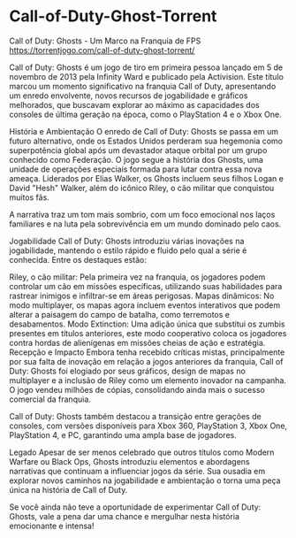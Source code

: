 # Call-of-Duty-Ghost-Torrent
Call of Duty: Ghosts - Um Marco na Franquia de FPS
https://torrentjogo.com/call-of-duty-ghost-torrent/

Call of Duty: Ghosts é um jogo de tiro em primeira pessoa lançado em 5 de novembro de 2013 pela Infinity Ward e publicado pela Activision. Este título marcou um momento significativo na franquia Call of Duty, apresentando um enredo envolvente, novos recursos de jogabilidade e gráficos melhorados, que buscavam explorar ao máximo as capacidades dos consoles de última geração na época, como o PlayStation 4 e o Xbox One.

História e Ambientação
O enredo de Call of Duty: Ghosts se passa em um futuro alternativo, onde os Estados Unidos perderam sua hegemonia como superpotência global após um devastador ataque orbital por um grupo conhecido como Federação. O jogo segue a história dos Ghosts, uma unidade de operações especiais formada para lutar contra essa nova ameaça. Liderados por Elias Walker, os Ghosts incluem seus filhos Logan e David "Hesh" Walker, além do icônico Riley, o cão militar que conquistou muitos fãs.

A narrativa traz um tom mais sombrio, com um foco emocional nos laços familiares e na luta pela sobrevivência em um mundo dominado pelo caos.

Jogabilidade
Call of Duty: Ghosts introduziu várias inovações na jogabilidade, mantendo o estilo rápido e fluido pelo qual a série é conhecida. Entre os destaques estão:

Riley, o cão militar: Pela primeira vez na franquia, os jogadores podem controlar um cão em missões específicas, utilizando suas habilidades para rastrear inimigos e infiltrar-se em áreas perigosas.
Mapas dinâmicos: No modo multiplayer, os mapas agora incluem eventos interativos que podem alterar a paisagem do campo de batalha, como terremotos e desabamentos.
Modo Extinction: Uma adição única que substitui os zumbis presentes em títulos anteriores, este modo cooperativo coloca os jogadores contra hordas de alienígenas em missões cheias de ação e estratégia.
Recepção e Impacto
Embora tenha recebido críticas mistas, principalmente por sua falta de inovação em relação a jogos anteriores da franquia, Call of Duty: Ghosts foi elogiado por seus gráficos, design de mapas no multiplayer e a inclusão de Riley como um elemento inovador na campanha. O jogo vendeu milhões de cópias, consolidando ainda mais o sucesso comercial da franquia.

Call of Duty: Ghosts também destacou a transição entre gerações de consoles, com versões disponíveis para Xbox 360, PlayStation 3, Xbox One, PlayStation 4, e PC, garantindo uma ampla base de jogadores.

Legado
Apesar de ser menos celebrado que outros títulos como Modern Warfare ou Black Ops, Ghosts introduziu elementos e abordagens narrativas que continuam a influenciar jogos da série. Sua ousadia em explorar novos caminhos na jogabilidade e ambientação o torna uma peça única na história de Call of Duty.

Se você ainda não teve a oportunidade de experimentar Call of Duty: Ghosts, vale a pena dar uma chance e mergulhar nesta história emocionante e intensa!

